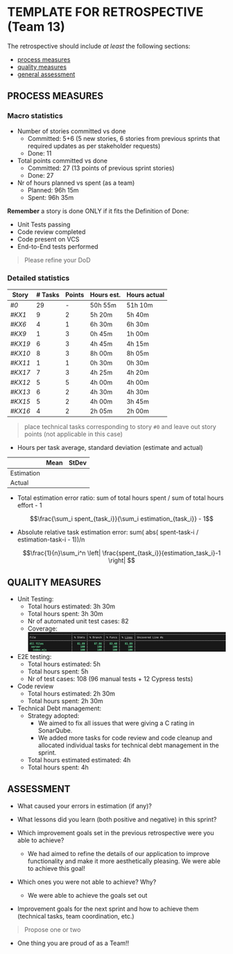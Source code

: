 TEMPLATE FOR RETROSPECTIVE (Team 13)
=====================================

The retrospective should include _at least_ the following
sections:

- [process measures](#process-measures)
- [quality measures](#quality-measures)
- [general assessment](#assessment)

## PROCESS MEASURES 

### Macro statistics

- Number of stories committed vs done 
    - Committed: 5+6 (5 new stories, 6 stories from previous sprints that required updates as per stakeholder requests)
    - Done: 11
- Total points committed vs done 
    - Committed: 27 (13 points of previous sprint stories)
    - Done: 27
- Nr of hours planned vs spent (as a team)
    - Planned: 96h 15m
    - Spent: 96h 35m

**Remember**  a story is done ONLY if it fits the Definition of Done:
 
- Unit Tests passing
- Code review completed
- Code present on VCS
- End-to-End tests performed

> Please refine your DoD 

### Detailed statistics

| Story  | # Tasks | Points | Hours est. | Hours actual |
|--------|---------|--------|------------|--------------|
| _#0_   |   29    |    -    |   50h 55m  |    51h 10m   |
| _#KX1_ |    9    |   2     |    5h 20m  |     5h 40m   |
| _#KX6_ |    4    |   1     |    6h 30m  |      6h 30m  |
| _#KX9_ |    1    |   3     |    0h 45m  |     1h 00m   |
| _#KX19_ |  6     |   3     |    4h 45m  |    4h 15m    | 
| _#KX10_ |   8    |   3     |    8h 00m  |     8h 05m   |
| _#KX11_ |   1    |   1     |    0h 30m  |    0h 30m    |
| _#KX17_ |  7     |   3     |    4h 25m  |    4h 20m    |
| _#KX12_ |   5    |   5     |    4h 00m  |    4h 00m    |
| _#KX13_ |  6     |   2     |    4h 30m  |    4h 30m    |
| _#KX15_ |  5     |   2     |    4h 00m  |    3h 45m    |
| _#KX16_ |  4     |   2     |    2h 05m  |    2h 00m    |


   

> place technical tasks corresponding to story `#0` and leave out story points (not applicable in this case)

- Hours per task average, standard deviation (estimate and actual)

|            | Mean | StDev |
|------------|------|-------|
| Estimation |      |       | 
| Actual     |      |       |

- Total estimation error ratio: sum of total hours spent / sum of total hours effort - 1

    $$\frac{\sum_i spent_{task_i}}{\sum_i estimation_{task_i}} - 1$$
    
- Absolute relative task estimation error: sum( abs( spent-task-i / estimation-task-i - 1))/n

    $$\frac{1}{n}\sum_i^n \left| \frac{spent_{task_i}}{estimation_task_i}-1 \right| $$

  
## QUALITY MEASURES 

- Unit Testing:
  - Total hours estimated: 3h 30m
  - Total hours spent: 3h 30m
  - Nr of automated unit test cases: 82
  - Coverage: ![TestCoverage](Sprint4_TestCoverage.png)
- E2E testing:
  - Total hours estimated: 5h
  - Total hours spent: 5h
  - Nr of test cases: 108  (96 manual tests + 12 Cypress tests)
- Code review 
  - Total hours estimated: 2h 30m
  - Total hours spent: 2h 30m
- Technical Debt management:
  - Strategy adopted: 
    - We aimed to fix all issues that were giving a C rating in SonarQube.
    - We added more tasks for code review and code cleanup and allocated individual tasks for technical debt management in the sprint.
  - Total hours estimated estimated: 4h
  - Total hours spent: 4h
  


## ASSESSMENT

- What caused your errors in estimation (if any)?

- What lessons did you learn (both positive and negative) in this sprint?

- Which improvement goals set in the previous retrospective were you able to achieve? 
  - We had aimed to refine the details of our application to improve functionality and make it more aesthetically pleasing. We were able to achieve this goal!
  
- Which ones you were not able to achieve? Why?
  - We were able to achieve the goals set out

- Improvement goals for the next sprint and how to achieve them (technical tasks, team coordination, etc.)

> Propose one or two

- One thing you are proud of as a Team!!